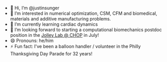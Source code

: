- 👋 Hi, I’m @justinsunger
- 👀 I’m interested in numerical optimization, CSM, CFM and biomedical, materials and additive manufacturing problems.
- 🌱 I’m currently learning cardiac dynamics
- 💞️ I’m looking forward to starting a computational biomechanics postdoc position in the [Jolley Lab @ CHOP](https://github.com/JolleyLab?view_as=public) in July!
- 😄 Pronouns: he/him
- ⚡ Fun fact: I've been a balloon handler / volunteer in the Philly Thanksgiving Day Parade for 32 years!
<!-- 📫 How to reach me ...-->

<!---
justinsunger/justinsunger is a ✨ special ✨ repository because its `README.md` (this file) appears on your GitHub profile.
You can click the Preview link to take a look at your changes.
--->
